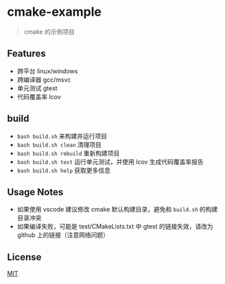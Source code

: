 # cmake-example

> cmake 的示例项目

## Features

- 跨平台 linux/windows
- 跨编译器 gcc/msvc
- 单元测试 gtest
- 代码覆盖率 lcov

## build

- `bash build.sh` 来构建并运行项目
- `bash build.sh clean` 清理项目
- `bash build.sh rebuild` 重新构建项目
- `bash build.sh test` 运行单元测试，并使用 lcov 生成代码覆盖率报告
- `bash build.sh help` 获取更多信息

## Usage Notes

- 如果使用 vscode 建议修改 cmake 默认构建目录，避免和 `build.sh` 的构建目录冲突
- 如果编译失败，可能是 test/CMakeLists.txt 中 gtest 的链接失效，请改为 github 上的链接（注意网络问题）

## License

[MIT](LICENSE)
